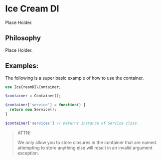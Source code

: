 # Ice Cream DI

Place Holder.

## Philosophy

Place Holder.

## Examples:

The following is a super basic example of how to use the container.

```php
use IceCreamDI\Container;

$container = Container();

$container['service'] = function() {
  return new Service();
}

$container['services'] // Returns instance of Service class.
```

> ATTN!
>
> We only allow you to store closures in the container that are named.
> attempting to store anything else will result in an invalid argument exception.
